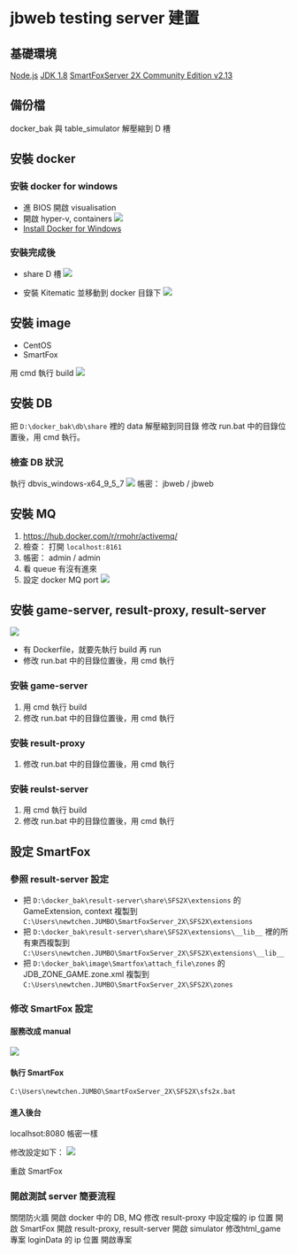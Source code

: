 # jbweb testing server 建置

## 基礎環境

[Node.js](https://nodejs.org/en/)
[JDK 1.8](http://www.oracle.com/technetwork/java/javase/downloads/jdk8-downloads-2133151.html)
[SmartFoxServer 2X Community Edition v2.13](http://www.smartfoxserver.com/download/sfs2x#p=installer)

## 備份檔

docker_bak 與 table_simulator 解壓縮到 D 槽

## 安裝 docker 

### 安裝 docker for windows
* 進 BIOS 開啟 visualisation
* 開啟 hyper-v, containers
![](https://i.imgur.com/f60qi7r.png)
* [Install Docker for Windows](https://docs.docker.com/docker-for-windows/install/)

### 安裝完成後

* share D 槽
![](https://i.imgur.com/O9glqVd.png)

* 安裝 Kitematic 並移動到 docker 目錄下
![](https://i.imgur.com/aWTnsD2.png)


## 安裝 image

* CentOS
* SmartFox

用 cmd 執行 build
![](https://i.imgur.com/jM4tWjm.png)

## 安裝 DB

把 `D:\docker_bak\db\share` 裡的 data 解壓縮到同目錄
修改 run.bat 中的目錄位置後，用 cmd 執行。

### 檢查 DB 狀況

執行 dbvis_windows-x64_9_5_7
![](https://i.imgur.com/1q2KlJ2.png)
帳密： jbweb / jbweb

## 安裝 MQ

1. https://hub.docker.com/r/rmohr/activemq/
2. 檢查： 打開 `localhost:8161`
3. 帳密： admin / admin
4. 看 queue 有沒有進來
5. 設定 docker MQ port
![](https://i.imgur.com/Du8f8uM.png)


## 安裝 game-server, result-proxy, result-server 

![](https://i.imgur.com/YJhDYC0.png)
 
* 有 Dockerfile，就要先執行 build 再 run
* 修改 run.bat 中的目錄位置後，用 cmd 執行

### 安裝 game-server

1. 用 cmd 執行 build
1. 修改 run.bat 中的目錄位置後，用 cmd 執行

### 安裝 result-proxy

1. 修改 run.bat 中的目錄位置後，用 cmd 執行

### 安裝 reulst-server

1. 用 cmd 執行 build
1. 修改 run.bat 中的目錄位置後，用 cmd 執行

## 設定 SmartFox 

### 參照 result-server 設定

* 把 `D:\docker_bak\result-server\share\SFS2X\extensions` 
的 GameExtension, context 複製到 
`C:\Users\newtchen.JUMBO\SmartFoxServer_2X\SFS2X\extensions`
* 把 `D:\docker_bak\result-server\share\SFS2X\extensions\__lib__` 
裡的所有東西複製到 
`C:\Users\newtchen.JUMBO\SmartFoxServer_2X\SFS2X\extensions\__lib__`
* 把 `D:\docker_bak\image\Smartfox\attach_file\zones`
的 JDB_ZONE_GAME.zone.xml 複製到
`C:\Users\newtchen.JUMBO\SmartFoxServer_2X\SFS2X\zones`

### 修改 SmartFox 設定

#### 服務改成 manual

![](http://i.imgur.com/NF3fJgI.png)


#### 執行 SmartFox

`C:\Users\newtchen.JUMBO\SmartFoxServer_2X\SFS2X\sfs2x.bat`

#### 進入後台

localhsot:8080 
帳密一樣

修改設定如下：
![](https://i.imgur.com/s7wdrpm.png)

重啟 SmartFox

### 開啟測試 server 簡要流程

關閉防火牆
開啟 docker 中的 DB, MQ
修改 result-proxy 中設定檔的 ip 位置
開啟 SmartFox
開啟 result-proxy, result-server
開啟 simulator
修改html_game 專案 loginData 的 ip 位置
開啟專案